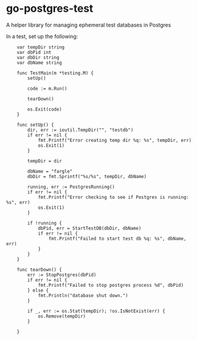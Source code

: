 # go-postgres-test

A helper library for managing ephemeral test databases in Postgres


In a test, set up the following:

        var tempDir string
        var dbPid int
        var dbDir string
        var dbName string

        func TestMain(m *testing.M) {
            setUp()

            code := m.Run()

            tearDown()

            os.Exit(code)
        }

        func setUp() {
            dir, err := ioutil.TempDir("", "testdb")
            if err != nil {
                fmt.Printf("Error creating temp dir %q: %s", tempDir, err)
                os.Exit(1)
            }

            tempDir = dir

            dbName = "fargle"
            dbDir = fmt.Sprintf("%s/%s", tempDir, dbName)

            running, err := PostgresRunning()
            if err != nil {
                fmt.Printf("Error checking to see if Postgres is running: %s", err)
                os.Exit(1)
            }

            if !running {
                dbPid, err = StartTestDB(dbDir, dbName)
                if err != nil {
                    fmt.Printf("Failed to start test db %q: %s", dbName, err)
                }
            }
        }

        func tearDown() {
            err := StopPostgres(dbPid)
            if err != nil {
                fmt.Printf("Failed to stop postgres process %d", dbPid)
            } else {
                fmt.Println("database shut down.")
            }

            if _, err := os.Stat(tempDir); !os.IsNotExist(err) {
                os.Remove(tempDir)
            }

        }
